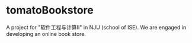 # tomatoBookstore
A project for "软件工程与计算Ⅱ" in NJU (school of ISE). We are engaged in developing an online book store.
